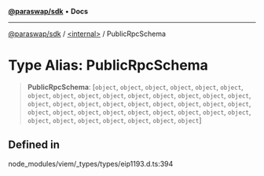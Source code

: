 [**@paraswap/sdk**](../../README.md) • **Docs**

***

[@paraswap/sdk](../../globals.md) / [\<internal\>](../README.md) / PublicRpcSchema

# Type Alias: PublicRpcSchema

> **PublicRpcSchema**: [`object`, `object`, `object`, `object`, `object`, `object`, `object`, `object`, `object`, `object`, `object`, `object`, `object`, `object`, `object`, `object`, `object`, `object`, `object`, `object`, `object`, `object`, `object`, `object`, `object`, `object`, `object`, `object`, `object`, `object`, `object`, `object`, `object`, `object`, `object`, `object`, `object`, `object`, `object`, `object`]

## Defined in

node\_modules/viem/\_types/types/eip1193.d.ts:394
